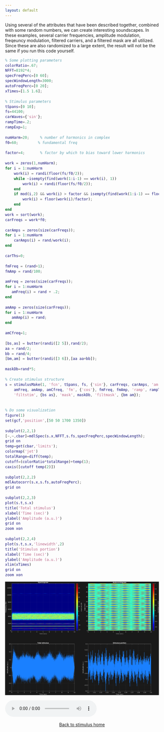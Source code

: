 ```yaml
---
layout: default
---
```

Using several of the attributes that have been described together, combined with some random numbers, we can create interesting soundscapes. In these examples, several carrier frequencies, amplitude modulation, freqeuncy modulation, filtered carriers, and a filtered mask are all utilized. Since these are also randomized to a large extent, the result will not be the same if you run this code yourself. 

```matlab
% Some plotting parameters
colorRatio=.67;
NFFT=8192*4;
specFreqPerc=[0 60];
specWindowLength=3000;
autoFreqPerc=[0 20];
xTimes=[1.5 1.6];

% Stimulus parameters
tSpans=[0 10];
fs=44100;
carWaves={'sin'};
rampTime=.2;
rampExp=1;

numHarm=20;     % number of harmonics in complex
f0=60;         % fundamental freq

factor=4;       % factor by which to bias toward lower harmonics

work = zeros(1,numHarm);
for i = 1:numHarm
    work(i) = randi(floor(fs/f0/2));
    while ~isempty(find(work(1:i-1) == work(i), 1))
        work(i) = randi(floor(fs/f0/2));
    end
    if mod(i,2) && work(i) > factor && isempty(find(work(1:i-1) == floor(work(i)/factor), 1))
        work(i) = floor(work(i)/factor);
    end
end
work = sort(work);
carFreqs = work*f0;

carAmps = zeros(size(carFreqs));
for i = 1:numHarm
    carAmps(i) = rand/work(i);
end

carThs=0;

fmFreq = (rand+1);
fmAmp = rand/100;

amFreq = zeros(size(carFreqs));
for i = 1:numHarm
   amFreq(i) = rand + .2; 
end

amAmp = zeros(size(carFreqs));
for i = 1:numHarm
   amAmp(i) = rand; 
end

amCfreq=1;

[bs,as] = butter(randi([2 5]),rand/2);
aa = rand/2;
bb = rand/4;
[bm,am] = butter(randi([3 6]),[aa aa+bb]);

maskDb=rand*5;

% Create stimulus structure
s = stimulusMake(1, 'fcn', tSpans, fs, {'sin'}, carFreqs, carAmps, 'am', {'sin'},...
    amFreq, amAmp, amCfreq, 'fm', {'cos'}, fmFreq, fmAmp, 'ramp', rampTime, rampExp, ...
    'filtstim', {bs as}, 'mask', maskDb, 'filtmask', {bm am});


% Do some visualization
figure(1)
set(gcf,'position',[50 50 1700 1350])

subplot(2,2,1)
[~,~,cbar]=mdlSpec(s.x,NFFT,s.fs,specFreqPerc,specWindowLength);
grid on
temp=get(cbar,'limits');
colormap('jet')
totalRange=diff(temp);
cutoff=(colorRatio*totalRange)+temp(1);
caxis([cutoff temp(2)])

subplot(2,2,2)
mdlAutocorr(s.x,s.fs,autoFreqPerc);
grid on

subplot(2,2,3)
plot(s.t,s.x)
title('Total stimulus')
xlabel('Time (sec)')
ylabel('Amplitude (a.u.)')
grid on
zoom xon

subplot(2,2,4)
plot(s.t,s.x,'linewidth',2)
title('Stimulus portion')
xlabel('Time (sec)')
ylabel('Amplitude (a.u.)')
xlim(xTimes)
grid on
zoom xon
```

![](pics/randomStim4.png)

![](sounds/randomStim4.mp3)

[<center>Back to stimulus home</center>](stimuli.html)